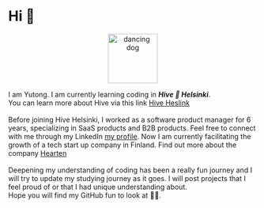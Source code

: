 # Hi 👋
<div align="center">
  <img src="https://media2.giphy.com/media/v1.Y2lkPTc5MGI3NjExeTF4b2puajE1ZnRsanVna3RhYTFwcjA0Z2RoNHBndXpzNjhmMTU0ciZlcD12MV9pbnRlcm5hbF9naWZfYnlfaWQmY3Q9Zw/5AHtj2UbniPlKqw11Y/giphy.gif" 
       alt="dancing dog" width="100">
</div>

I am Yutong. I am currently learning coding in ***Hive 🐝 Helsinki***. \
You can learn more about Hive via this link [Hive Heslink](https://www.hive.fi/en/)\
\
Before joining Hive Helsinki, I worked as a software product manager for 6 years, specializing in SaaS products and B2B products.  Feel free to connect with me through my LinkedIn  [my profile](www.linkedin.com/in/yutongdeng). Now I am currently facilitating the growth of a tech start up company in Finland. Find out more about the company [Hearten](https://heartenapp.ai/) \
\
Deepening my understanding of coding has been a really fun journey and I will try to update my studying journey as it goes. I will post projects that I feel proud of or that I had unique understanding about. \
Hope you will find my GitHub fun to look at 🙋‍♀️.

